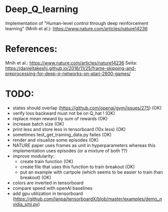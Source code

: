 # Deep_Q_learning
Implementation of "Human-level control through deep reinforcement learning" (Mnih et al.): https://www.nature.com/articles/nature14236

# References:
Mnih et al.: https://www.nature.com/articles/nature14236
Seita: https://danieltakeshi.github.io/2016/11/25/frame-skipping-and-preprocessing-for-deep-q-networks-on-atari-2600-games/

# TODO:
- states should overlap (https://github.com/openai/gym/issues/275) (OK)
- verify loss backward must not be on Q_hat ! (OK)
- replace mean reward by sum of rewards (OK)
- increase batch size (OK)
- print less and store less in tensorboard (10x less) (OK)
- sometimes test_get_training_data.py failes (OK)
- render and visualize some episodes (OK)
- NATURE paper uses frames as unit in hyperparameters whereas this implementation uses episodes (or a mixture of both ??)
- improve modularity:
    - create train function (OK)
    - create file that uses this function to train breakout (OK)
    - put an example with cartpole (which seems to be easier to train than breakout) (OK)
- colors are inverted in tensorboard
- compare speed with openAI baselines
- add gpu utilization in tensorboard (https://github.com/lanpa/tensorboardX/blob/master/examples/demo_nvidia_smi.py)
